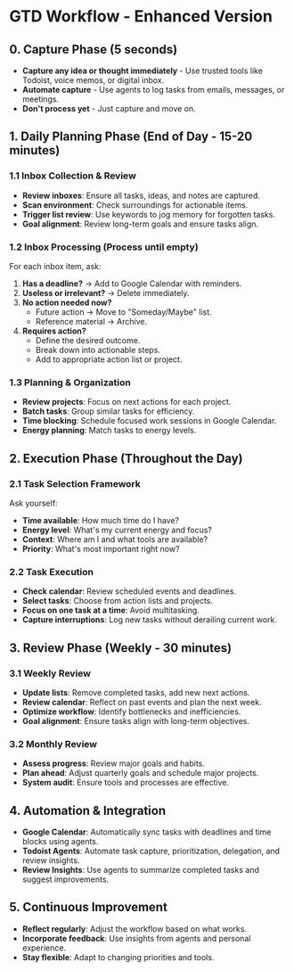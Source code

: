 # GTD Workflow - Enhanced Version

## 0. Capture Phase (5 seconds)

- **Capture any idea or thought immediately** - Use trusted tools like Todoist, voice memos, or digital inbox.
- **Automate capture** - Use agents to log tasks from emails, messages, or meetings.
- **Don't process yet** - Just capture and move on.

## 1. Daily Planning Phase (End of Day - 15-20 minutes)

### 1.1 Inbox Collection & Review

- **Review inboxes**: Ensure all tasks, ideas, and notes are captured.
- **Scan environment**: Check surroundings for actionable items.
- **Trigger list review**: Use keywords to jog memory for forgotten tasks.
- **Goal alignment**: Review long-term goals and ensure tasks align.

### 1.2 Inbox Processing (Process until empty)

For each inbox item, ask:

1. **Has a deadline?** → Add to Google Calendar with reminders.
2. **Useless or irrelevant?** → Delete immediately.
3. **No action needed now?**
   - Future action → Move to "Someday/Maybe" list.
   - Reference material → Archive.
4. **Requires action?**
   - Define the desired outcome.
   - Break down into actionable steps.
   - Add to appropriate action list or project.

### 1.3 Planning & Organization

- **Review projects**: Focus on next actions for each project.
- **Batch tasks**: Group similar tasks for efficiency.
- **Time blocking**: Schedule focused work sessions in Google Calendar.
- **Energy planning**: Match tasks to energy levels.

## 2. Execution Phase (Throughout the Day)

### 2.1 Task Selection Framework

Ask yourself:

- **Time available**: How much time do I have?
- **Energy level**: What's my current energy and focus?
- **Context**: Where am I and what tools are available?
- **Priority**: What's most important right now?

### 2.2 Task Execution

- **Check calendar**: Review scheduled events and deadlines.
- **Select tasks**: Choose from action lists and projects.
- **Focus on one task at a time**: Avoid multitasking.
- **Capture interruptions**: Log new tasks without derailing current work.

## 3. Review Phase (Weekly - 30 minutes)

### 3.1 Weekly Review

- **Update lists**: Remove completed tasks, add new next actions.
- **Review calendar**: Reflect on past events and plan the next week.
- **Optimize workflow**: Identify bottlenecks and inefficiencies.
- **Goal alignment**: Ensure tasks align with long-term objectives.

### 3.2 Monthly Review

- **Assess progress**: Review major goals and habits.
- **Plan ahead**: Adjust quarterly goals and schedule major projects.
- **System audit**: Ensure tools and processes are effective.

## 4. Automation & Integration

- **Google Calendar**: Automatically sync tasks with deadlines and time blocks using agents.
- **Todoist Agents**: Automate task capture, prioritization, delegation, and review insights.
- **Review Insights**: Use agents to summarize completed tasks and suggest improvements.

## 5. Continuous Improvement

- **Reflect regularly**: Adjust the workflow based on what works.
- **Incorporate feedback**: Use insights from agents and personal experience.
- **Stay flexible**: Adapt to changing priorities and tools.